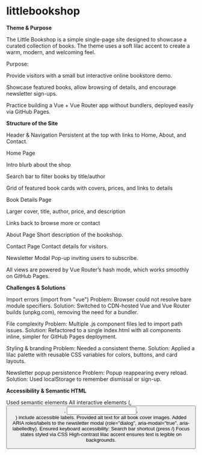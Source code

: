 # littlebookshop

**Theme & Purpose**

The Little Bookshop is a simple single-page site designed to showcase a curated collection of books.
The theme uses a soft lilac accent to create a warm, modern, and welcoming feel.

Purpose:

Provide visitors with a small but interactive online bookstore demo.

Showcase featured books, allow browsing of details, and encourage newsletter sign-ups.

Practice building a Vue + Vue Router app without bundlers, deployed easily via GitHub Pages.

**Structure of the Site**

Header & Navigation
Persistent at the top with links to Home, About, and Contact.

Home Page

Intro blurb about the shop

Search bar to filter books by title/author

Grid of featured book cards with covers, prices, and links to details

Book Details Page

Larger cover, title, author, price, and description

Links back to browse more or contact

About Page
Short description of the bookshop.

Contact Page
Contact details for visitors.

Newsletter Modal
Pop-up inviting users to subscribe.

All views are powered by Vue Router’s hash mode, which works smoothly on GitHub Pages.

**Challenges & Solutions**

Import errors (import from "vue")
Problem: Browser could not resolve bare module specifiers.
Solution: Switched to CDN-hosted Vue and Vue Router builds (unpkg.com), removing the need for a bundler.

File complexity
Problem: Multiple .js component files led to import path issues.
Solution: Refactored to a single index.html with all components inline, simpler for GitHub Pages deployment.

Styling & branding
Problem: Needed a consistent theme.
Solution: Applied a lilac palette with reusable CSS variables for colors, buttons, and card layouts.

Newsletter popup persistence
Problem: Popup reappearing every reload.
Solution: Used localStorage to remember dismissal or sign-up.

**Accessibility & Semantic HTML**

Used semantic elements 
All interactive elements (<a>, <button>, <input>, <form>) include accessible labels.
Provided alt text for all book cover images.
Added ARIA roles/labels to the newsletter modal (role="dialog", aria-modal="true", aria-labelledby).
Ensured keyboard accessibility:
Search bar shortcut (press /)
Focus states styled via CSS
High-contrast lilac accent ensures text is legible on backgrounds.
